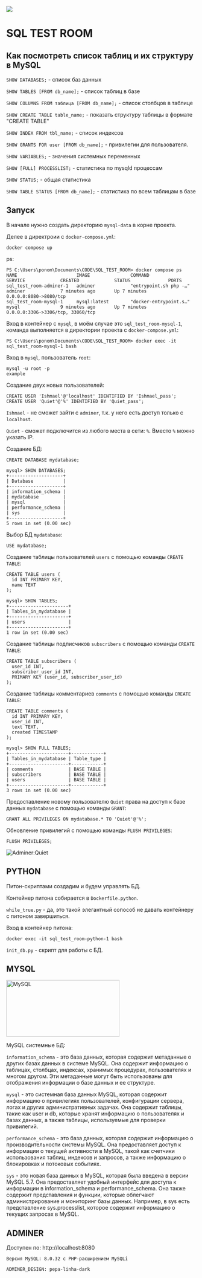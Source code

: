 ![](gitcontent/sql_test_room.png)

# SQL TEST ROOM 

## Как посмотреть список таблиц и их структуру в MySQL

`SHOW DATABASES;` - список баз данных

`SHOW TABLES [FROM db_name];` -  список таблиц в базе 

`SHOW COLUMNS FROM таблица [FROM db_name];` - список столбцов в таблице

`SHOW CREATE TABLE table_name;` - показать структуру таблицы в формате "CREATE TABLE"

`SHOW INDEX FROM tbl_name;` - список индексов

`SHOW GRANTS FOR user [FROM db_name];` - привилегии для пользователя.

`SHOW VARIABLES;` - значения системных переменных

`SHOW [FULL] PROCESSLIST;` - статистика по mysqld процессам

`SHOW STATUS;` - общая статистика

`SHOW TABLE STATUS [FROM db_name];` - статистика по всем таблицам в базе


## Запуск

В начале нужно создать директорию `mysql-data` в корне проекта.

Делее в директроии с `docker-compose.yml`:
```
docker compose up
```

ps:
```
PS C:\Users\ponom\Documents\CODE\SQL_TEST_ROOM> docker compose ps
NAME                      IMAGE               COMMAND                  SERVICE             CREATED             STATUS              PORTS
sql_test_room-adminer-1   adminer             "entrypoint.sh php -…"   adminer             7 minutes ago       Up 7 minutes        0.0.0.0:8080->8080/tcp
sql_test_room-mysql-1     mysql:latest        "docker-entrypoint.s…"   mysql               9 minutes ago       Up 7 minutes        0.0.0.0:3306->3306/tcp, 33060/tcp
```

Вход в контейнер с `mysql`, в моём случае это `sql_test_room-mysql-1`, команда выполняется в директории проекта с `docker-compose.yml`:
```
PS C:\Users\ponom\Documents\CODE\SQL_TEST_ROOM> docker exec -it sql_test_room-mysql-1 bash
```

Вход в `mysql`, пользователь `root`:
```
mysql -u root -p
example
```

Создание двух новых пользователей:
```
CREATE USER 'Ishmael'@'localhost' IDENTIFIED BY 'Ishmael_pass';
CREATE USER 'Quiet'@'%' IDENTIFIED BY 'Quiet_pass';
```

`Ishmael` - не сможет зайти с `adminer`, т.к. у него есть доступ только с `localhost`.

`Quiet` - сможет подключится из любого места в сети: `%`. Вместо `%` можно указать IP.

Создание БД:
```
CREATE DATABASE mydatabase;
```

```
mysql> SHOW DATABASES;
+--------------------+
| Database           |
+--------------------+
| information_schema |
| mydatabase         |
| mysql              |
| performance_schema |
| sys                |
+--------------------+
5 rows in set (0.00 sec)
```

Выбор БД `mydatabase`:
```
USE mydatabase;
```
Создание таблицы пользователей `users` с помощью команды `CREATE TABLE`:
```
CREATE TABLE users (
  id INT PRIMARY KEY,
  name TEXT
);
```
```
mysql> SHOW TABLES;
+----------------------+
| Tables_in_mydatabase |
+----------------------+
| users                |
+----------------------+
1 row in set (0.00 sec)
```

Создание таблицы подписчиков `subscribers` с помощью команды `CREATE TABLE`:
```
CREATE TABLE subscribers (
  user_id INT,
  subscriber_user_id INT,
  PRIMARY KEY (user_id, subscriber_user_id)
);
```

Создание таблицы комментариев `comments` с помощью команды `CREATE TABLE`:
```
CREATE TABLE comments (
  id INT PRIMARY KEY,
  user_id INT,
  text TEXT,
  created TIMESTAMP
);
```

```
mysql> SHOW FULL TABLES;
+----------------------+------------+
| Tables_in_mydatabase | Table_type |
+----------------------+------------+
| comments             | BASE TABLE |
| subscribers          | BASE TABLE |
| users                | BASE TABLE |
+----------------------+------------+
3 rows in set (0.00 sec)
```


Предоставление новому пользователю `Quiet` права на доступ к базе данных `mydatabase` с помощью команды `GRANT`:
```
GRANT ALL PRIVILEGES ON mydatabase.* TO 'Quiet'@'%';
```

Обновление привилегий с помощью команды `FLUSH PRIVILEGES`:
```
FLUSH PRIVILEGES;
```

![Adminer:Quiet](gitcontent/q_db.PNG)


## PYTHON 

Питон-скриптами создадим и будем управлять БД.

Контейнер питона собирается в `Dockerfile.python`.

`while_true.py` - да, это такой элегантный сопособ не давать контейнеру с питоном завершиться.

Вход в контейнер питона: 
```
docker exec -it sql_test_room-python-1 bash
```

`init_db.py` - скрипт для работы с БД.


## MYSQL

<img src="gitcontent/Mysql.png" alt="MySQL" width="300" height="150">
 
MySQL системные БД: 

`information_schema` - это база данных, которая содержит метаданные о других базах данных в системе MySQL. Она содержит информацию о таблицах, столбцах, индексах, хранимых процедурах, пользователях и многом другом. Эти метаданные могут быть использованы для отображения информации о базе данных и ее структуре.

`mysql` - это системная база данных MySQL, которая содержит информацию о привилегиях пользователей, конфигурации сервера, логах и других административных задачах. Она содержит таблицы, такие как user и db, которые хранят информацию о пользователях и базах данных, а также таблицы, используемые для проверки привилегий.

`performance_schema` - это база данных, которая содержит информацию о производительности системы MySQL. Она предоставляет доступ к информации о текущей активности в MySQL, такой как счетчики использования таблиц, индексов и запросов, а также информацию о блокировках и потоковых событиях.

`sys` - это новая база данных в MySQL, которая была введена в версии MySQL 5.7. Она предоставляет удобный интерфейс для доступа к информации в information_schema и performance_schema. Она также содержит представления и функции, которые облегчают администрирование и мониторинг базы данных. Например, в sys есть представление sys.processlist, которое содержит информацию о текущих запросах в MySQL.


## ADMINER 

Доступен по: http://localhost:8080

```
Версия MySQL: 8.0.32 с PHP-расширением MySQLi

ADMINER_DESIGN: pepa-linha-dark
```


